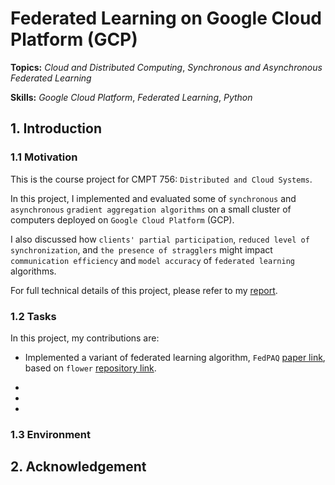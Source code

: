 # Federated Learning on Google Cloud Platform (GCP)

**Topics:** _Cloud and Distributed Computing_, _Synchronous and Asynchronous Federated Learning_

**Skills:** _Google Cloud Platform_, _Federated Learning_, _Python_

## 1. Introduction

### 1.1 Motivation

This is the course project for CMPT 756: `Distributed and Cloud Systems`.

In this project, I implemented and evaluated some of `synchronous` and `asynchronous` `gradient aggregation algorithms` on a small cluster of computers deployed on `Google Cloud Platform` (GCP).

I also discussed how `clients' partial participation`, `reduced level of synchronization`, and `the presence of stragglers` might impact `communication efficiency` and `model accuracy` of `federated learning` algorithms.

For full technical details of this project, please refer to my [report](FinalReport.pdf).

### 1.2 Tasks

In this project, my contributions are:

- Implemented a variant of federated learning algorithm, `FedPAQ` [paper link](https://arxiv.org/pdf/1909.13014.pdf), based on `flower` [repository link](https://github.com/adap/flower).

-

-

-

### 1.3 Environment

## 2. Acknowledgement
